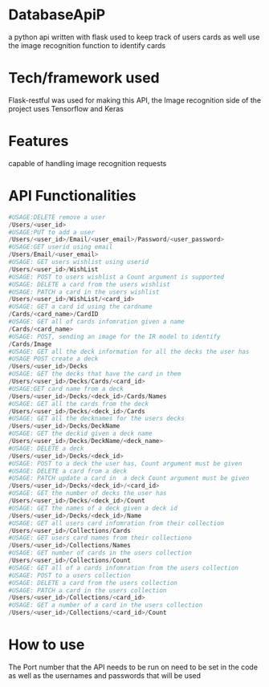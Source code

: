 # DatabaseApiP
a python api written with flask used to keep track of users cards as well use the image recognition function to identify cards 

# Tech/framework used
Flask-restful was used for making this API, the Image recognition side of the project uses Tensorflow and Keras 

# Features 
capable of handling image recognition requests 

# API Functionalities
```Python
#USAGE:DELETE remove a user 
/Users/<user_id>
#USAGE:PUT to add a user 
/Users/<user_id>/Email/<user_email>/Password/<user_password>
#USAGE:GET userid using email 
/Users/Email/<user_email> 
#USAGE: GET users wishlist using userid 
/Users/<user_id>/WishList
#USAGE: POST to users wishlist a Count argument is supported
#USAGE: DELETE a card from the users wishlist
#USAGE: PATCH a card in the users wishlist 
/Users/<user_id>/WishList/<card_id>
#USAGE: GET a card id using the cardname 
/Cards/<card_name>/CardID
#USAGE: GET all of cards infomration given a name 
/Cards/<card_name>
#USAGE: POST, sending an image for the IR model to identify 
/Cards/Image
#USAGE: GET all the deck information for all the decks the user has 
#USAGE POST create a deck
/Users/<user_id>/Decks
#USAGE: GET the decks that have the card in them 
/Users/<user_id>/Decks/Cards/<card_id>
#USAGE:GET card name from a deck 
/Users/<user_id>/Decks/<deck_id>/Cards/Names
#USAGE: GET all the cards from the deck 
/Users/<user_id>/Decks/<deck_id>/Cards
#USAGE: GET all the decknames for the users decks 
/Users/<user_id>/Decks/DeckName
#USAGE: GET the deckid given a deck name 
/Users/<user_id>/Decks/DeckName/<deck_name>
#USAGE: DELETE a deck
/Users/<user_id>/Decks/<deck_id>
#USAGE: POST to a deck the user has, Count argument must be given 
#USAGE: DELETE a card from a deck
#USAGE: PATCH update a card in  a deck Count argument must be given 
/Users/<user_id>/Decks/<deck_id>/<card_id>
#USAGE: GET the number of decks the user has 
/Users/<user_id>/Decks/<deck_id>/Count
#USAGE: GET the names of a deck given a deck id 
/Users/<user_id>/Decks/<deck_id>/Name
#USAGE: GET all users card infomration from their collection
/Users/<user_id>/Collections/Cards
#USAGE: GET users card names from their collectiono
/Users/<user_id>/Collections/Names
#USAGE: GET number of cards in the users collection 
/Users/<user_id>/Collections/Count
#USAGE: GET all of a cards infomration from the users collection 
#USAGE: POST to a users collection
#USAGE: DELETE a card from the users collection 
#USAGE: PATCH a card in the users collection 
/Users/<user_id>/Collections/<card_id>
#USAGE: GET a number of a card in the users collection 
/Users/<user_id>/Collections/<card_id>/Count
```

# How to use 
The Port number that the API needs to be run on need to be set in the code as well as the usernames and passwords that will be used
